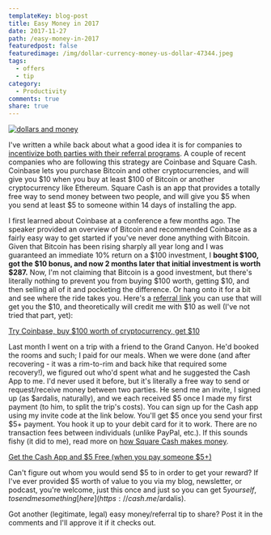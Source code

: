 ```yaml
---
templateKey: blog-post
title: Easy Money in 2017
date: 2017-11-27
path: /easy-money-in-2017
featuredpost: false
featuredimage: /img/dollar-currency-money-us-dollar-47344.jpeg
tags:
  - offers
  - tip
category:
  - Productivity
comments: true
share: true
---
```


[![dollars and money](/img/dollar-currency-money-us-dollar-47344-300x212.jpeg)](http://ardalis.com/wp-content/uploads/2017/11/dollar-currency-money-us-dollar-47344.jpeg)

I've written a while back about what a good idea it is for companies to [incentivize both parties with their referral programs](https://ardalis.com/incent-all-parties-involved). A couple of recent companies who are following this strategy are Coinbase and Square Cash. Coinbase lets you purchase Bitcoin and other cryptocurrencies, and will give you $10 when you buy at least $100 of Bitcoin or another cryptocurrency like Ethereum. Square Cash is an app that provides a totally free way to send money between two people, and will give you $5 when you send at least $5 to someone within 14 days of installing the app.

I first learned about Coinbase at a conference a few months ago. The speaker provided an overview of Bitcoin and recommended Coinbase as a fairly easy way to get started if you've never done anything with Bitcoin. Given that Bitcoin has been rising sharply all year long and I was guaranteed an immediate 10% return on a $100 investment, I **bought $100, got the $10 bonus, and now 2 months later that initial investment is worth $287.** Now, I'm not claiming that Bitcoin is a good investment, but there's literally nothing to prevent you from buying $100 worth, getting $10, and then selling all of it and pocketing the difference. Or hang onto it for a bit and see where the ride takes you. Here's a [referral link](https://www.coinbase.com/join/59c3e0c287903500c6a28d18) you can use that will get you the $10, and theoretically will credit me with $10 as well (I've not tried that part, yet):

[Try Coinbase, buy $100 worth of cryptocurrency, get $10](https://www.coinbase.com/join/59c3e0c287903500c6a28d18)

Last month I went on a trip with a friend to the Grand Canyon. He'd booked the rooms and such; I paid for our meals. When we were done (and after recovering - it was a rim-to-rim and back hike that required some recovery!), we figured out who'd spent what and he suggested the Cash App to me. I'd never used it before, but it's literally a free way to send or request/receive money between two parties. He send me an invite, I signed up (as $ardalis, naturally), and we each received $5 once I made my first payment (to him, to split the trip's costs). You can sign up for the Cash app using my invite code at the link below. You'll get $5 once you send your first $5+ payment. You hook it up to your debit card for it to work. There are no transaction fees between individuals (unlike PayPal, etc.). If this sounds fishy (it did to me), read more on [how Square Cash makes money](https://www.investopedia.com/articles/company-insights/090916/how-square-cash-works-and-makes-money-sq.asp).

[Get the Cash App and $5 Free (when you pay someone $5+)](https://cash.me/app/VQMTHTG)

Can't figure out whom you would send $5 to in order to get your reward? If I've ever provided $5 worth of value to you via my blog, newsletter, or podcast, you're welcome, just this once and just so you can get $5 yourself, to send me something [here](https://cash.me/$ardalis).

Got another (legitimate, legal) easy money/referral tip to share? Post it in the comments and I'll approve it if it checks out.
